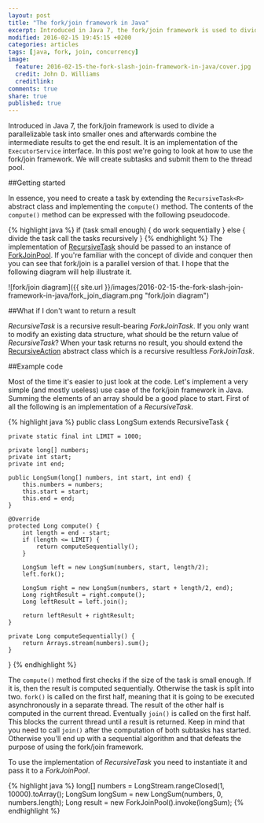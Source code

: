 ```yaml
---
layout: post
title: "The fork/join framework in Java"
excerpt: Introduced in Java 7, the fork/join framework is used to divide a parallelizable task into smaller ones and afterwards combine the intermediate results to get the end result.
modified: 2016-02-15 19:45:15 +0200
categories: articles
tags: [java, fork, join, concurrency]
image:
  feature: 2016-02-15-the-fork-slash-join-framework-in-java/cover.jpg
  credit: John D. Williams
  creditlink:
comments: true
share: true
published: true
---
```


Introduced in Java 7, the fork/join framework is used to divide a parallelizable task into smaller ones and afterwards combine the intermediate results to get the end result. It is an implementation of the `ExecutorService` interface. In this post we're going to look at how to use the fork/join framework. We will create subtasks and submit them to the thread pool.

##Getting started

In essence, you need to create a task by extending the `RecursiveTask<R>` abstract class and implementing the `compute()` method. The contents of the `compute()` method can be expressed with the following pseudocode.

{% highlight java %}
if (task small enough) {
  do work sequentially
}
else {
  divide the task
  call the tasks recursively
}
{% endhighlight %}
The implementation of [RecursiveTask](https://docs.oracle.com/javase/7/docs/api/java/util/concurrent/RecursiveTask.html "RecursiveTask documentation") should be passed to an instance of [ForkJoinPool](https://docs.oracle.com/javase/8/docs/api/java/util/concurrent/ForkJoinPool.html "ForkJoinPool documentation"). If you're familiar with the concept of divide and conquer then you can see that fork/join is a parallel version of that. I hope that the following diagram will help illustrate it.

![fork/join diagram]({{ site.url }}/images/2016-02-15-the-fork-slash-join-framework-in-java/fork_join_diagram.png "fork/join diagram")

##What if I don't want to return a result

*RecursiveTask* is a recursive result-bearing *ForkJoinTask*. If you only want to modify an existing data structure, what should be the return value of *RecursiveTask*? When your task returns no result, you should extend the [RecursiveAction](https://docs.oracle.com/javase/8/docs/api/java/util/concurrent/RecursiveAction.html "RecursiveAction documentation") abstract class which is a recursive resultless *ForkJoinTask*.

##Example code

Most of the time it's easier to just look at the code. Let's implement a very simple (and mostly useless) use case of the fork/join framework in Java. Summing the elements of an array should be a good place to start. First of all the following is an implementation of a *RecursiveTask*.

{% highlight java %}
public class LongSum extends RecursiveTask<Long> {

    private static final int LIMIT = 1000;

    private long[] numbers;
    private int start;
    private int end;

    public LongSum(long[] numbers, int start, int end) {
        this.numbers = numbers;
        this.start = start;
        this.end = end;
    }

    @Override
    protected Long compute() {
        int length = end - start;
        if (length <= LIMIT) {
            return computeSequentially();
        }

        LongSum left = new LongSum(numbers, start, length/2);
        left.fork();

        LongSum right = new LongSum(numbers, start + length/2, end);
        Long rightResult = right.compute();
        Long leftResult = left.join();

        return leftResult + rightResult;
    }

    private Long computeSequentially() {
        return Arrays.stream(numbers).sum();
    }
}
{% endhighlight %}

The `compute()` method first checks if the size of the task is small enough. If it is, then the result is computed sequentially. Otherwise the task is split into two. `fork()` is called on the first half, meaning that it is going to be executed asynchronously in a separate thread. The result of the other half is computed in the current thread. Eventually `join()` is called on the first half. This blocks the current thread until a result is returned. Keep in mind that you need to call `join()` after the computation of both subtasks has started. Otherwise you'll end up with a sequential algorithm and that defeats the purpose of using the fork/join framework.

To use the implementation of *RecursiveTask* you need to instantiate it and pass it to a *ForkJoinPool*.

{% highlight java %}
long[] numbers = LongStream.rangeClosed(1, 10000).toArray();
LongSum longSum = new LongSum(numbers, 0, numbers.length);
Long result = new ForkJoinPool().invoke(longSum);
{% endhighlight %}
